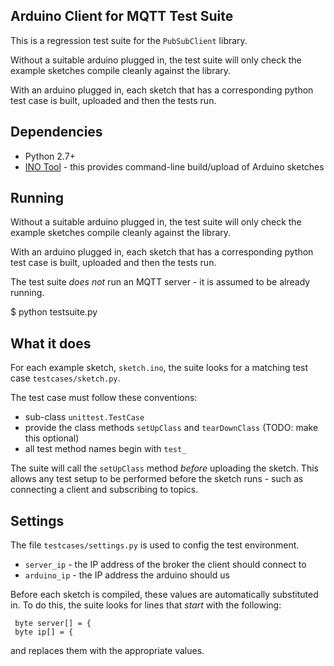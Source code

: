 ## Arduino Client for MQTT Test Suite

This is a regression test suite for the `PubSubClient` library.

Without a suitable arduino plugged in, the test suite will only check the
example sketches compile cleanly against the library.

With an arduino plugged in, each sketch that has a corresponding python
test case is built, uploaded and then the tests run.

## Dependencies

 - Python 2.7+
 - [INO Tool](http://inotool.org/) - this provides command-line build/upload of Arduino sketches

## Running

Without a suitable arduino plugged in, the test suite will only check the
example sketches compile cleanly against the library.

With an arduino plugged in, each sketch that has a corresponding python
test case is built, uploaded and then the tests run.

The test suite _does not_ run an MQTT server - it is assumed to be already running.
 
   $ python testsuite.py

## What it does

For each example sketch, `sketch.ino`, the suite looks for a matching test case
`testcases/sketch.py`.

The test case must follow these conventions:
 - sub-class `unittest.TestCase`
 - provide the class methods `setUpClass` and `tearDownClass` (TODO: make this optional)
 - all test method names begin with `test_`
 
The suite will call the `setUpClass` method _before_ uploading the sketch. This
allows any test setup to be performed before the sketch runs - such as connecting
a client and subscribing to topics.


## Settings

The file `testcases/settings.py` is used to config the test environment.

 - `server_ip` - the IP address of the broker the client should connect to
 - `arduino_ip` - the IP address the arduino should us

Before each sketch is compiled, these values are automatically substituted in. To
do this, the suite looks for lines that _start_ with the following:

     byte server[] = {
     byte ip[] = {

and replaces them with the appropriate values.




